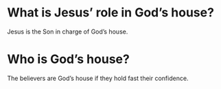 # What is Jesus’ role in God’s house?

Jesus is the Son in charge of God’s house.

# Who is God’s house?

The believers are God’s house if they hold fast their confidence.
